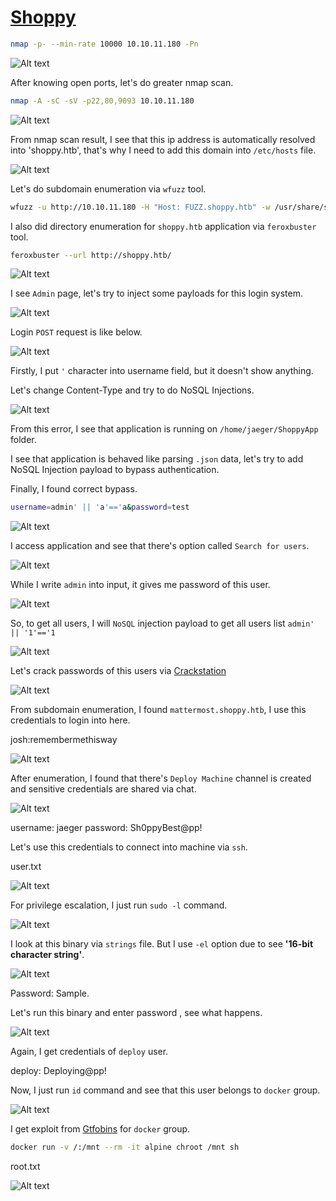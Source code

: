 # [Shoppy](https://app.hackthebox.com/machines/shoppy)

```bash
nmap -p- --min-rate 10000 10.10.11.180 -Pn
```
![Alt text](img/image.png)


After knowing open ports, let's do greater nmap scan.

```bash
nmap -A -sC -sV -p22,80,9093 10.10.11.180 
```

![Alt text](img/image-2.png)

From nmap scan result, I see that this ip address is automatically resolved into 'shoppy.htb', that's why I need to add this domain into `/etc/hosts` file.

![Alt text](img/image-1.png)

Let's do subdomain enumeration via `wfuzz` tool.

```bash
wfuzz -u http://10.10.11.180 -H "Host: FUZZ.shoppy.htb" -w /usr/share/seclists/Discovery/DNS/bitquark-subdomains-top100000.txt --hh 169
```

I also did directory enumeration for `shoppy.htb` application via `feroxbuster` tool.
```bash
feroxbuster --url http://shoppy.htb/
```

![Alt text](img/image-3.png)


I see `Admin` page, let's try to inject some payloads for this login system.

![Alt text](img/image-4.png)


Login `POST` request is like below.

![Alt text](img/image-5.png)


Firstly, I put `'` character into username field, but it doesn't show anything.

Let's change Content-Type and try to do NoSQL Injections.

![Alt text](img/image-6.png)


From this error, I see that application is running on `/home/jaeger/ShoppyApp` folder.

I see that application is behaved like parsing `.json` data, let's try to add NoSQL Injection payload to bypass authentication.

Finally, I found correct bypass.
```bash
username=admin' || 'a'=='a&password=test
```

![Alt text](img/image-7.png)


I access application and see that there's option called `Search for users`.

![Alt text](img/image-8.png)


While I write `admin` into input, it gives me password of this user.

![Alt text](img/image-9.png)


So, to get all users, I will `NoSQL` injection payload to get all users list `admin' || '1'=='1`

![Alt text](img/image-10.png)


Let's crack passwords of this users via [Crackstation](https://crackstation.net)

![Alt text](img/image-11.png)



From subdomain enumeration, I found `mattermost.shoppy.htb`, I use this credentials to login into here.

josh:remembermethisway

![Alt text](img/image-12.png)


After enumeration, I found that there's `Deploy Machine` channel is created and sensitive credentials are shared via chat.

![Alt text](img/image-13.png)

username: jaeger
password: Sh0ppyBest@pp!

Let's use this credentials to connect into machine via `ssh`.

user.txt

![Alt text](img/image-14.png)


For privilege escalation, I just run `sudo -l` command.

![Alt text](img/image-15.png)


I look at this binary via `strings` file. But I use `-el` option due to see **'16-bit character string'**.

![Alt text](img/image-16.png)


Password: Sample.

Let's run this binary and enter password , see what happens.

![Alt text](img/image-17.png)

Again, I get credentials of `deploy` user.

deploy: Deploying@pp!


Now, I just run `id` command and see that this user belongs to `docker` group.

![Alt text](img/image-18.png)

I get exploit from [Gtfobins](https://gtfobins.github.io/gtfobins/docker/#shell) for `docker` group.

```bash
docker run -v /:/mnt --rm -it alpine chroot /mnt sh
```


root.txt

![Alt text](img/image-19.png)
